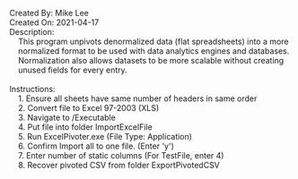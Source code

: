 Created By: Mike Lee<br />
Created On: 2021-04-17<br />
Description:<br />
&nbsp;&nbsp;&nbsp;&nbsp;This program unpivots denormalized data (flat spreadsheets) into a more<br />
&nbsp;&nbsp;&nbsp;&nbsp;normalized format to be used with data analytics engines and databases.<br />
&nbsp;&nbsp;&nbsp;&nbsp;Normalization also allows datasets to be more scalable without creating<br />
&nbsp;&nbsp;&nbsp;&nbsp;unused fields for every entry.
<br /><br />
Instructions:<br />
&nbsp;&nbsp;&nbsp;&nbsp;1. Ensure all sheets have same number of headers in same order<br />
&nbsp;&nbsp;&nbsp;&nbsp;2. Convert file to Excel 97-2003 (XLS)<br />
&nbsp;&nbsp;&nbsp;&nbsp;3. Navigate to /Executable<br />
&nbsp;&nbsp;&nbsp;&nbsp;4. Put file into folder ImportExcelFile<br />
&nbsp;&nbsp;&nbsp;&nbsp;5. Run ExcelPivoter.exe (File Type: Application)<br />
&nbsp;&nbsp;&nbsp;&nbsp;6. Confirm Import all to one file. (Enter 'y')<br />
&nbsp;&nbsp;&nbsp;&nbsp;7. Enter number of static columns (For TestFile, enter 4)<br />
&nbsp;&nbsp;&nbsp;&nbsp;8. Recover pivoted CSV from folder ExportPivotedCSV